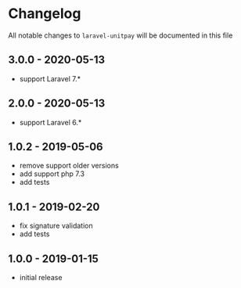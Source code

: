 # Changelog

All notable changes to `laravel-unitpay` will be documented in this file

## 3.0.0 - 2020-05-13

- support Laravel 7.*

## 2.0.0 - 2020-05-13

- support Laravel 6.*

## 1.0.2 - 2019-05-06

- remove support older versions
- add support php 7.3
- add tests

## 1.0.1 - 2019-02-20

- fix signature validation
- add tests

## 1.0.0 - 2019-01-15

- initial release
